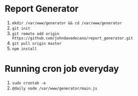 # Report Generator

1. ```mkdir /var/www/generator && cd /var/www/generator```
2. ```git init```
3. ```git remote add origin https://github.com/johndavedecano/report_generator.git```
4. ```git pull origin master```
5. ```npm install```


# Running cron job everyday

1. ```sudo crontab -e```
2. ```@daily node /var/www/generator/main.js```
